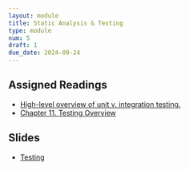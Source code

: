 ```yaml
---
layout: module
title: Static Analysis & Testing
type: module
num: 5
draft: 1
due_date: 2024-09-24
---
```



## Assigned Readings
* <a href="https://circleci.com/blog/unit-testing-vs-integration-testing" target="_blank">High-level overview of unit v. integration testing.
* <a href="https://abseil.io/resources/swe-book/html/ch11.html" target="_blank">Chapter 11. Testing Overview</a>

## Slides
* <a href="https://docs.google.com/presentation/d/1aG-tQJL0L1FKAEiM21JVAPm63Ai0sevQQHdfugEyjds/edit?usp=sharing" target="_blank">Testing</a>


